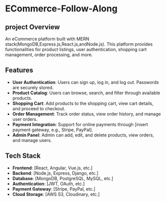 # ECommerce-Follow-Along

## project Overview

An eCommerce platform built with MERN stack(MongoDB,Express.js,React.js,andNode.js). This platform provides functionalities for product listings, user authentication, shopping cart management, order processing, and more.

## Features

- **User Authentication**: Users can sign up, log in, and log out. Passwords are securely stored.
- **Product Catalog**: Users can browse, search, and filter through available products.
- **Shopping Cart**: Add products to the shopping cart, view cart details, and proceed to checkout.
- **Order Management**: Track order status, view order history, and manage user orders.
- **Payment Integration**: Support for online payments through [insert payment gateway, e.g., Stripe, PayPal].
- **Admin Panel**: Admin can add, edit, and delete products, view orders, and manage users.

## Tech Stack

- **Frontend**: [React, Angular, Vue.js, etc.]
- **Backend**: [Node.js, Express, Django, etc.]
- **Database**: [MongoDB, PostgreSQL, MySQL, etc.]
- **Authentication**: [JWT, OAuth, etc.]
- **Payment Gateway**: [Stripe, PayPal, etc.]
- **Cloud Storage**: [AWS S3, Cloudinary, etc.]
